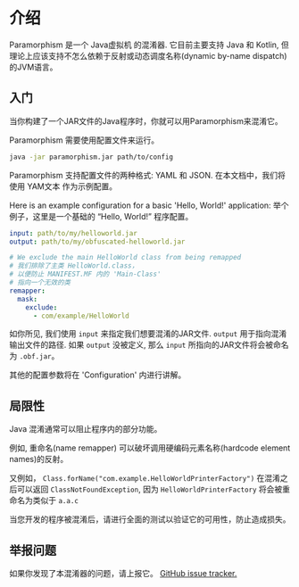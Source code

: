 # 介绍

Paramorphism 是一个 Java虚拟机 的混淆器. 它目前主要支持 Java 和 Kotlin, 但理论上应该支持不怎么依赖于反射或动态调度名称(dynamic by-name dispatch)的JVM语言。

## 入门

当你构建了一个JAR文件的Java程序时，你就可以用Paramorphism来混淆它。

Paramorphism 需要使用配置文件来运行。

```sh
java -jar paramorphism.jar path/to/config
```

Paramorphism 支持配置文件的两种格式: YAML 和 JSON. 在本文档中，我们将使用 YAM文本 作为示例配置。

Here is an example configuration for a basic 'Hello, World!' application:
举个例子，这里是一个基础的 “Hello, World!” 程序配置。

```yml
input: path/to/my/helloworld.jar
output: path/to/my/obfuscated-helloworld.jar

# We exclude the main HelloWorld class from being remapped
# 我们排除了主类 HelloWorld.class，
# 以便防止 MANIFEST.MF 内的 'Main-Class'
# 指向一个无效的类
remapper:
  mask:
    exclude:
      - com/example/HelloWorld
```

如你所见, 我们使用 `input` 来指定我们想要混淆的JAR文件. `output` 用于指向混淆输出文件的路径. 如果 `output` 没被定义, 那么 `input` 所指向的JAR文件将会被命名为 `.obf.jar`。

其他的配置参数将在 'Configuration' 内进行讲解。

## 局限性

Java 混淆通常可以阻止程序内的部分功能。

例如, 重命名(name remapper) 可以破坏调用硬编码元素名称(hardcode element names)的反射。

又例如， `Class.forName("com.example.HelloWorldPrinterFactory")` 在混淆之后可以返回 `ClassNotFoundException`, 因为 `HelloWorldPrinterFactory` 将会被重命名为类似于 `a.a.c`

当您开发的程序被混淆后，请进行全面的测试以验证它的可用性，防止造成损失。

## 举报问题

如果你发现了本混淆器的问题，请上报它。 [GitHub issue tracker.](https://github.com/SerenityEnterprises/paramorphism-issues/)

